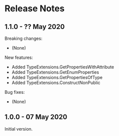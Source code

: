 # Release Notes

## 1.1.0 - ?? May 2020

Breaking changes:
- (None)

New features:
- Added TypeExtensions.GetPropertiesWithAttribute
- Added TypeExtensions.GetEnumProperties
- Added TypeExtensions.GetPropertiesOfType
- Added TypeExtensions.ConstructNonPublic

Bug fixes:
- (None)

## 1.0.0 - 07 May 2020

Initial version.
